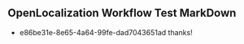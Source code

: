 ## OpenLocalization Workflow Test MarkDown
* e86be31e-8e65-4a64-99fe-dad7043651ad thanks!

<!--HONumber=Sep16_HO2-->


